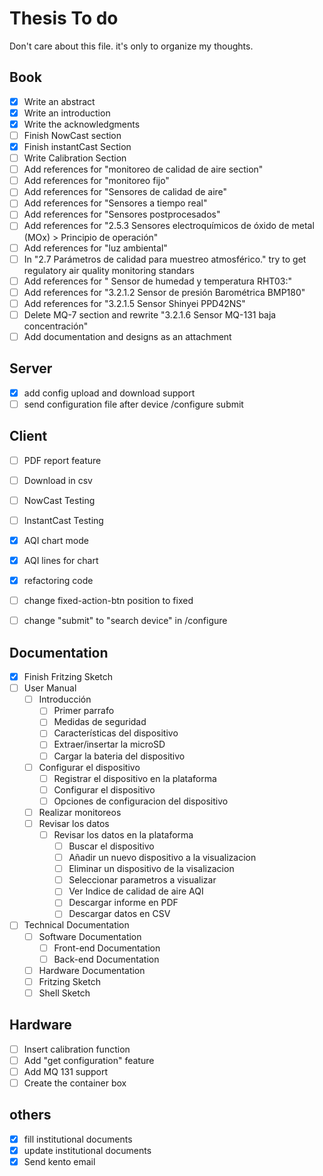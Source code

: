 # Thesis To do

Don't care about this file. it's only to organize my thoughts.

## Book

- [x] Write an abstract
- [x] Write an introduction
- [x] Write the acknowledgments
- [ ] Finish NowCast section
- [x] Finish instantCast Section
- [ ] Write Calibration Section
- [ ] Add references for "monitoreo de calidad de aire section"
- [ ] Add references for "monitoreo fijo"
- [ ] Add references for "Sensores de calidad de aire"
- [ ] Add references for "Sensores a tiempo real"
- [ ] Add references for "Sensores postprocesados"
- [ ] Add references for "2.5.3 Sensores electroquímicos de óxido de metal (MOx) > Principio de operación"
- [ ] Add references for "luz ambiental"
- [ ] In "2.7 Parámetros de calidad para muestreo atmosférico." try to get regulatory air quality monitoring standars
- [ ] Add references for " Sensor de humedad y temperatura RHT03:"
- [ ] Add references for "3.2.1.2 Sensor de presión Barométrica BMP180"
- [ ] Add references for "3.2.1.5 Sensor Shinyei PPD42NS"
- [ ] Delete MQ-7 section and rewrite "3.2.1.6 Sensor MQ-131 baja concentración"
- [ ] Add documentation and designs as an attachment

## Server
- [x] add config upload and download support
- [ ] send configuration file after device /configure submit

## Client

- [ ] PDF report feature
- [ ] Download in csv
- [ ] NowCast Testing
- [ ] InstantCast Testing
- [x] AQI chart mode
- [x] AQI lines for chart
- [x] refactoring code
- [ ] change fixed-action-btn position to fixed
- [ ] change "submit" to "search device" in /configure


## Documentation

- [x] Finish Fritzing Sketch
- [ ] User Manual
	- [ ] Introducción
		- [ ] Primer parrafo
		- [ ] Medidas de seguridad
		- [ ] Características del dispositivo
		- [ ] Extraer/insertar la microSD
		- [ ] Cargar la bateria del dispositivo
	- [ ] Configurar el dispositivo
		- [ ] Registrar el dispositivo en la plataforma
		- [ ] Configurar el dispositivo
		- [ ] Opciones de configuracion del dispositivo
	- [ ] Realizar monitoreos
	- [ ] Revisar los datos
		- [ ] Revisar los datos en la plataforma
			- [ ] Buscar el dispositivo
			- [ ] Añadir un nuevo dispositivo a la visualizacion
			- [ ] Eliminar un dispositivo de la visalizacion
			- [ ] Seleccionar parametros a visualizar
			- [ ] Ver Indice de calidad de aire AQI
			- [ ] Descargar informe en PDF
			- [ ] Descargar datos en CSV
- [ ] Technical Documentation
	- [ ] Software Documentation
		- [ ] Front-end Documentation
		- [ ] Back-end Documentation
	- [ ] Hardware Documentation
	 - [ ] Fritzing Sketch
	 - [ ] Shell Sketch
## Hardware

- [ ] Insert calibration function
- [ ] Add "get configuration" feature
- [ ] Add MQ 131 support
- [ ] Create the container box

## others

- [x] fill institutional documents
- [x] update institutional documents
- [x] Send kento email
